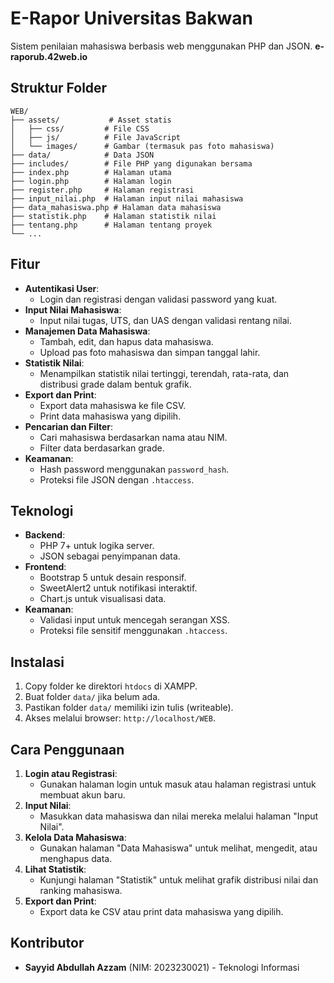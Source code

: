 # E-Rapor Universitas Bakwan

Sistem penilaian mahasiswa berbasis web menggunakan PHP dan JSON.
**e-raporub.42web.io**

## Struktur Folder
```
WEB/
├── assets/           # Asset statis
│   ├── css/         # File CSS
│   ├── js/          # File JavaScript
│   └── images/      # Gambar (termasuk pas foto mahasiswa)
├── data/            # Data JSON
├── includes/        # File PHP yang digunakan bersama
├── index.php        # Halaman utama
├── login.php        # Halaman login
├── register.php     # Halaman registrasi
├── input_nilai.php  # Halaman input nilai mahasiswa
├── data_mahasiswa.php # Halaman data mahasiswa
├── statistik.php    # Halaman statistik nilai
├── tentang.php      # Halaman tentang proyek
└── ...
```

## Fitur
- **Autentikasi User**:
  - Login dan registrasi dengan validasi password yang kuat.
- **Input Nilai Mahasiswa**:
  - Input nilai tugas, UTS, dan UAS dengan validasi rentang nilai.
- **Manajemen Data Mahasiswa**:
  - Tambah, edit, dan hapus data mahasiswa.
  - Upload pas foto mahasiswa dan simpan tanggal lahir.
- **Statistik Nilai**:
  - Menampilkan statistik nilai tertinggi, terendah, rata-rata, dan distribusi grade dalam bentuk grafik.
- **Export dan Print**:
  - Export data mahasiswa ke file CSV.
  - Print data mahasiswa yang dipilih.
- **Pencarian dan Filter**:
  - Cari mahasiswa berdasarkan nama atau NIM.
  - Filter data berdasarkan grade.
- **Keamanan**:
  - Hash password menggunakan `password_hash`.
  - Proteksi file JSON dengan `.htaccess`.

## Teknologi
- **Backend**:
  - PHP 7+ untuk logika server.
  - JSON sebagai penyimpanan data.
- **Frontend**:
  - Bootstrap 5 untuk desain responsif.
  - SweetAlert2 untuk notifikasi interaktif.
  - Chart.js untuk visualisasi data.
- **Keamanan**:
  - Validasi input untuk mencegah serangan XSS.
  - Proteksi file sensitif menggunakan `.htaccess`.

## Instalasi
1. Copy folder ke direktori `htdocs` di XAMPP.
2. Buat folder `data/` jika belum ada.
3. Pastikan folder `data/` memiliki izin tulis (writeable).
4. Akses melalui browser: `http://localhost/WEB`.

## Cara Penggunaan
1. **Login atau Registrasi**:
   - Gunakan halaman login untuk masuk atau halaman registrasi untuk membuat akun baru.
2. **Input Nilai**:
   - Masukkan data mahasiswa dan nilai mereka melalui halaman "Input Nilai".
3. **Kelola Data Mahasiswa**:
   - Gunakan halaman "Data Mahasiswa" untuk melihat, mengedit, atau menghapus data.
4. **Lihat Statistik**:
   - Kunjungi halaman "Statistik" untuk melihat grafik distribusi nilai dan ranking mahasiswa.
5. **Export dan Print**:
   - Export data ke CSV atau print data mahasiswa yang dipilih.

## Kontributor
- **Sayyid Abdullah Azzam** (NIM: 2023230021) - Teknologi Informasi

